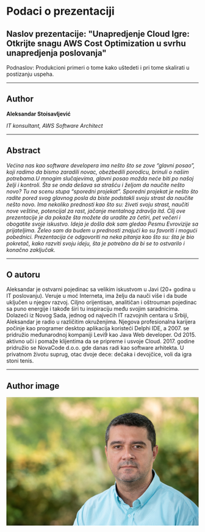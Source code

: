 # Podaci o prezentaciji

## Naslov prezentacije: "Unapredjenje Cloud Igre: Otkrijte snagu AWS Cost Optimization u svrhu unapredjenja poslovanja"

Podnaslov: Produkcioni primeri o tome kako uštedeti i pri tome skalirati u postizanju uspeha.

<hr>

## Author

**Aleksandar Stoisavljević**

_IT konsultant, AWS Software Architect_

<hr>

## Abstract

_Većina nas kao software developera ima nešto što se zove “glavni posao”, koji radimo da bismo zaradili novac, obezbedili porodicu, brinuli o našim potrebama.U mnogim slučajevima, glavni posao možda neće biti po našoj želji i kontroli. Šta se onda dešava sa strašću i željom da naučite nešto novo? Tu na scenu stupa “sporedni projekat”. Sporedni projekat je nešto što radite pored svog glavnog posla da biste podstakli svoju strast da naučite nešto novo. Ima nekoliko prednosti kao što su: živeti svoju strast, naučiti nove veštine, potencijal za rast, jačanje mentalnog zdravlja itd. Cilj ove prezentacije je da pokaže šta možete da uradite za četiri, pet večeri i obogatite svoje iskustvo. Ideja je došla dok sam gledao Pesmu Evrovizije sa prijateljima. Želeo sam da budem u prednosti znajući ko su favoriti i mogući pobednici. Prezentacija će odgovoriti na neka pitanja kao što su: šta je bio pokretač, kako razviti svoju ideju, šta je potrebno da bi se to ostvarilo i konačno zaključak._

<hr>

## O autoru

Aleksandar je ostvarni pojedinac sa velikim iskustvom u Javi (20+ godina u IT poslovanju). Veruje u moć Interneta, ima želju da nauči više i da bude uključen u njegov razvoj. Ciljno orijentisan, analitičan i oštrouman pojedinac sa puno energije i takođe širi tu inspiraciju među svojim saradnicima. Dolazeći iz Novog Sada, jednog od najvećih IT razvojnih centara u Srbiji, Aleksandar je radio u različitim okruženjima. Njegova profesionalna karijera počinje kao programer desktop aplikacija koristeći Delphi IDE, a 2007. se pridružio međunarodnoj kompaniji Levi9 kao Java Web developer. Od 2015. aktivno uči i pomaže klijentima da se pripreme i usvoje Cloud. 2017. godine pridružio se NovaCode d.o.o. gde danas radi kao software arhitekta. U privatnom životu suprug, otac dvoje dece: dečaka i devojčice, voli da igra stoni tenis.

<hr>

## Author image

![Aleksandar Stoisavljević][authorimage]

[authorimage]: ../../../images/astoisavljevic_cv_photo.jpg "Aleksandar Stoisavljevic image"
